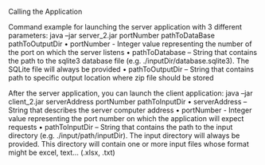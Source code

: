 Calling the Application

Command example for launching the server application with 3 different parameters:
java –jar server_2.jar portNumber pathToDataBase pathToOutputDir
• portNumber - Integer value representing the number of the port on which the server listens
• pathToDatabase – String that contains the path to the sqlite3 database file (e.g. ./inputDir/database.sqlite3). The SQLite file will always be provided
• pathToOutputDir – String that contains path to specific output location where zip file should be stored

After the server application, you can launch the client application:
java –jar client_2.jar serverAddress portNumber pathToInputDir
• serverAddress – String that describes the server computer address
• portNumber - Integer value representing the port number on which the application will expect requests
• pathToInputDir – String that contains the path to the input directory (e.g. ./input/path/inputDir). The input directory will always be provided. This directory will contain one or more input files whose format might be excel, text… (.xlsx, .txt)
